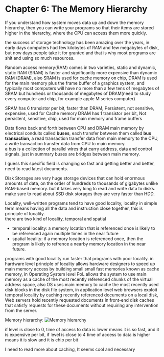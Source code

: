 # Chapter 6: The Memory Hierarchy

If you understand how system moves data up and down the memory hierarchy, then you can write your programs so that their items are stored higher in the hierarchy, where the CPU can access them more quickly.

the success of storage technology has been amazing over the years, in early days computers had few kilobytes of RAM and few megabytes of disk, but now days people take it for granted and that is why most programs are shit and using so much resources.

Random access memory(RAM) comes in two varieties, static and dynamic, static RAM (SRAM) is faster and significantly more expensive than dynamic RAM (DRAM), also SRAM is used for cache memory on chip, DRAM is used for the main memory plus the frame buffer of a graphics system, and typically most computers will have no more than a few tens of megabytes of SRAM but hundreds or thousands of megabytes of DRAM(need to study every computer and chip, for example apple M series computer)

SRAM has 6 transistor per bit, faster than DRAM, Persistent, not sensitive, expensive, used for Cache memory
DRAM has 1 transistor per bit, Not persistent, sensitive, chip, used for main memory and frame buffers

Data flows back and forth between CPU and DRAM main memory by electrical conduits called **buses**, each transfer between them called **bus transaction**, a read transaction transfer data from main memory to the CPU, a write transaction transfer data from CPU to main memory.  
a bus is a collection of parallel wires that carry address, data and control signals. just in summary buses are bridges between main memory.

I guess this specific field is changing so fast and getting better and better, need to read latest documents.

Disk Storages are very huge storage devices that can hold enormous amounts of data, on the order of hundreds to thousands of gigabytes unlike RAM-based memory.  but it takes very long to read and write data to disks. make sure to read about SSD disk storages they are very faster than HDD.

Locality, well-written programs tend to have good locality, locality in simple term means having all the data and instruction close together, this is principle of locality.  
there are two kind of locality, temporal and spatial
- temporal locality: a memory location that is referenced once is likely to be referenced again multiple times in the near future
- spatial locality: if a memory location is referenced once, then the program is likely to refrence a nearby memory location in the near future.

programs with good locality run faster that programs with poor locality. in hardware level principle of locality allows hardware designers to speed up main memory access by building small small fast memories known as cache memory, in Operating System level PoL allows the system to use main memory as a cache of the most recently referenced chunks of the virtual address space, also OS uses main memory to cache the most recently used disk blocks in the disk file system, in application level web browsers exploit temporal locality by caching recently referenced documents on a local disk, Web servers hold recently requested documents in front-end disk caches that satisfy requests for these documents without requiring any intervention from the server.

Memory hierarchy:
 ![Memory hierarchy](word-image115.png)

if level is close to 0, time of access to data is lower means it is so fast, and it is expensive per bit, if level is close to 4 time of access to data is higher means it is slow and it is chip per bit

I need to read more about caching, It seems cool and necessary